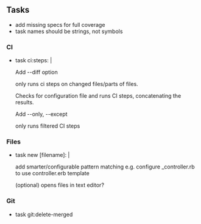 ## Tasks

- add missing specs for full coverage
- task names should be strings, not symbols

### CI

- task ci:steps: |

  Add --diff option

    only runs ci steps on changed files/parts of files.

  Checks for configuration file and runs CI steps, concatenating the results.

  Add --only, --except

    only runs filtered CI steps

### Files

- task new [filename]: |

  add smarter/configurable pattern matching
  e.g. configure _controller.rb to use controller.erb template

  (optional) opens files in text editor?

### Git

- task git:delete-merged
